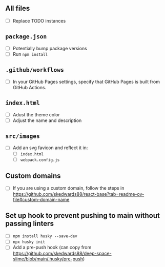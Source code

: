 ## All files

- [ ] Replace TODO instances

## `package.json`

- [ ] Potentially bump package versions
- [ ] Run `npm install`

## `.github/workflows`

- [ ] In your GitHub Pages settings, specify that GitHub Pages is built from GitHub Actions.

## `index.html`

- [ ] Adust the theme color
- [ ] Adjust the name and description

## `src/images`

- [ ] Add an svg favicon and reflect it in:
  - [ ] `index.html`
  - [ ] `webpack.config.js`

## Custom domains

- [ ] If you are using a custom domain, follow the steps in https://github.com/skedwards88/react-base?tab=readme-ov-file#custom-domain-name

## Set up hook to prevent pushing to main without passing linters

- [ ] `npm install husky --save-dev`
- [ ] `npx husky init`
- [ ] Add a pre-push hook (can copy from https://github.com/skedwards88/deep-space-slime/blob/main/.husky/pre-push)

